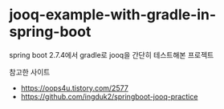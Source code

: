 # jooq-example-with-gradle-in-spring-boot
spring boot 2.7.4에서 gradle로 jooq을 간단히 테스트해본 프로젝트

참고한 사이트
- https://oops4u.tistory.com/2577
- https://github.com/ingduk2/springboot-jooq-practice
